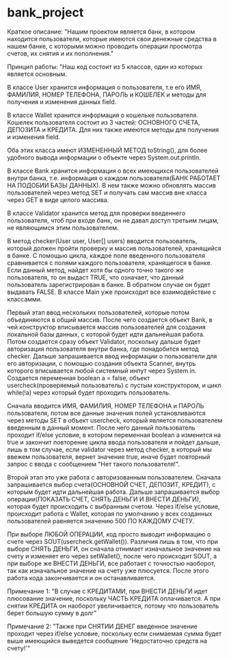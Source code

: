 # bank_project
Краткое описание: "Нашим проектом является банк, в котором находится пользователи, которые имеются свои денежные средства в нашем банке, с которыми можно проводить операции
просмотра счетов, их снятия и их пополнения."


Принцип работы: "Наш код состоит из 5 классов, один из которых является основным. 

В классе User хранится информация о пользователя, т.е его ИМЯ, ФАМИЛИЯ, НОМЕР ТЕЛЕФОНА, ПАРОЛЬ и КОШЕЛЕК и методы для получения и изменения данных field. 

В классе Wallet хранится информация о кошельке пользователя. Кошелек пользователя состоит из 3 частей: ОСНОВНОГО СЧЕТА, ДЕПОЗИТА и КРЕДИТА. Для них также имеются 
методы для получения и изменения field.

Оба этих класса имеют ИЗМЕНЕННЫЙ МЕТОД toString(), для более удобного вывода информации о объекте через System.out.println.

В классе Bank хранится информация о всех имеющихся пользователей внутри банка, т.е. информация о каждом пользователя(БАНК РАБОТАЕТ НА ПОДОБИИ БАЗЫ ДАННЫХ).
В нем также можно обновлять массив пользователей через метод SET и получать сам массив вне класса через GET в виде целого массива.

В классе Validator хранится метод для проверки введеннего пользователя, чтоб при входе банк, он не давал доступ третьим лицам, не являющимся этим пользователем.

В метод checker(User user, User[] users) вводится пользователь, который должен пройти проверку и массив пользователей, хранящийся в банке. С помощью цикла, каждое поле введенного пользователя сравнивается с полями каждого пользователя, хранящегося в банке. Если данный метод, найдет хотя бы одного точно такого же пользователя, то он выдаст TRUE, что означает, что данный пользователь зарегистрирован в банке. В обратном случае он будет выдавать FALSE.
В классе Main уже происходит все взаимодействие с классамми. 

Первый этап ввод нескольких пользователей, которые потом объединяются в общий массив. После чего создается объект Bank, в чей конструктор вписывается массив пользователей для создания локальной базы данных, с которой будет идти дальнейшая работа.
Потом создается сразу объект Validator, поскольку дальше будет авторизация пользователя внутри банка, где понадобится метод checker.
Дальше запрашивается ввод информации о пользователи для его авторизации, с помощью создания объекта Scanner, внутрь которого вписывается любой системный инпут через 
System.in. Создается переменная boolean a = false, объект usercheck(проверяемый пользователь) с пустым конструктором, и цикл while(!a) через который будет проходить 
пользователь. 

Сначала вводится ИМЯ, ФАМИЛИЯ, НОМЕР ТЕЛЕФОНА и ПАРОЛЬ пользователя, потом все данные значения полей установливаются через методы SET в объект usercheck,
который является пользователем введенным в данный момент. После чего данный пользователь проходит if/else условие, в котором переменная boolean a изменится на true 
и закончит повторение цикла ввода пользователя и пойдет дальше, лишь в том случае, если validator через метод checker, в который мы ввежем пользователя, вернет значение 
true, иначе будет повторный запрос с ввода с сообщением "Нет такого пользователя!". 

Второй этап это уже работа с авторизованным пользователем. Сначала запрашивается выбор счета(ОСНОВНОЙ СЧЕТ, ДЕПОЗИТ, КРЕДИТ), с которым будет идти дальнейшая работа.
Дальше запрашивается выбор операции(ПОКАЗАТЬ СЧЕТ, СНЯТЬ ДЕНЬГИ И ВНЕСТИ ДЕНЬГИ), которая будет происходить с выбранным счетом. Через if/else условие,
происходит работа с Wallet, которая по умолчанию у всех созданных пользователей равняется значению 500 ПО КАЖДОМУ СЧЕТУ. 

При выборе ЛЮБОЙ ОПЕРАЦИИ, код просто 
выводит информацию о счете через SOUT(usercheck.getWallet()). Различия лишь в том, что при выборе СНЯТЬ ДЕНЬГИ, он сначала отнимает изначальное значение на счету и 
изменяет его через setWallet(), после чего происходит SOUT, а при выборе же ВНЕСТИ ДЕНЬГИ, все работает с точностью наоборот, так как изначальное значение 
на счету уже плюсуется. После этого работа кода закончивается и он останавливается.

Примечание 1: "В случае с КРЕДИТАМИ, при ВНЕСТИ ДЕНЬГИ идет плюсование значение, поскольку ЧАСТЬ КРЕДИТА оплачивается. А при снятии 
КРЕДИТА  он наоборот увеличивается, потому что пользователь берет большую сумму в долг"

Примечание 2: "Также при СНЯТИИ ДЕНЕГ введенное значение проходит через if/else условие, поскольку если снимаемая сумма будет выше имеющийся выведется сообщение
'Недостаточно средств на счету!'"
